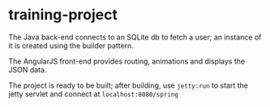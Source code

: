 # training-project

The Java back-end connects to an SQLite db to fetch a user; an instance of it is created using the builder pattern.

The AngularJS front-end provides routing, animations and displays the JSON data.

The project is ready to be built; after building, use `jetty:run` to start the jetty servlet and connect at `localhost:8080/spring`
